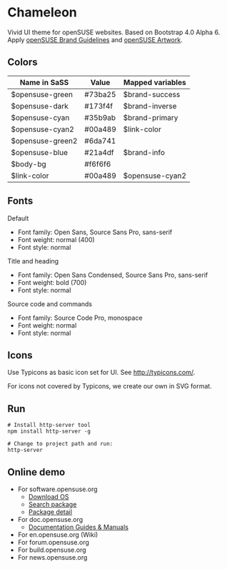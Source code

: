 # Chameleon

Vivid UI theme for openSUSE websites. Based on Bootstrap 4.0 Alpha 6. Apply [openSUSE Brand Guidelines](https://opensuse.github.io/branding-guidelines/) and [openSUSE Artwork](https://github.com/openSUSE/artwork).

## Colors

| Name in SaSS     | Value   | Mapped variables |
| ---------------- | ------- | ---------------- |
| $opensuse-green  | #73ba25 | $brand-success   |
| $opensuse-dark   | #173f4f | $brand-inverse   |
| $opensuse-cyan   | #35b9ab | $brand-primary   |
| $opensuse-cyan2  | #00a489 | $link-color      |
| $opensuse-green2 | #6da741 |                  |
| $opensuse-blue   | #21a4df | $brand-info      |
| $body-bg         | #f6f6f6 |                  |
| $link-color      | #00a489 | $opensuse-cyan2  |

## Fonts

Default

- Font family: Open Sans, Source Sans Pro, sans-serif
- Font weight: normal (400)
- Font style: normal

Title and heading

- Font family: Open Sans Condensed, Source Sans Pro, sans-serif
- Font weight: bold (700)
- Font style: normal

Source code and commands

- Font family: Source Code Pro, monospace
- Font weight: normal
- Font style: normal

## Icons

Use Typicons as basic icon set for UI. See <http://typicons.com/>.

For icons not covered by Typicons, we create our own in SVG format.

## Run

```shell
# Install http-server tool
npm install http-server -g

# Change to project path and run:
http-server
```

## Online demo

- For software.opensuse.org
  - [Download OS](https://opensuse-zh.github.io/chameleon/download.html)
  - [Search package](https://opensuse-zh.github.io/chameleon/software-search.html)
  - [Package detail](https://opensuse-zh.github.io/chameleon/software-package.html)
- For doc.opensuse.org
  - [Documentation Guides & Manuals](https://opensuse-zh.github.io/chameleon/document.html)
- For en.opensuse.org (Wiki)
- For forum.opensuse.org
- For build.opensuse.org
- For news.opensuse.org

